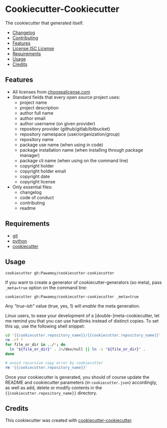 # Cookiecutter-Cookiecutter

<!-- badge list -->
The cookiecutter that generated itself.

<!-- logo -->

- [Changelog](CHANGELOG.md)
- [Contributing](CONTRIBUTING.md)
- [Features](#features)
- [License ISC License](LICENSE)
- [Requirements](#requirements)
- [Usage](#usage)
- [Credits](#credits)

## Features
- All licenses from [choosealicense.com](https://choosealicense.com/appendix/)
- Standard fields that every open source project uses:
  - project name
  - project description
  - author full name
  - author email
  - author username (on given provider)
  - repository provider (github/gitlab/bitbucket)
  - repository namespace (user/organization/group)
  - repository name
  - package use name (when using in code)
  - package installation name (when installing through package manager)
  - package cli name (when using on the command line)
  - copyright holder
  - copyright holder email
  - copyright date
  - copyright license
- Only essential files:
  - changelog
  - code of conduct
  - contributing
  - readme

## Requirements
- [git](https://git-scm.com/downloads)
- [python](https://www.python.org/downloads/)
- [cookiecutter](https://github.com/audreyr/cookiecutter)

## Usage
```shell-session
cookiecutter gh:Pawamoy/cookiecutter-cookiecutter
```

If you want to create a generator of cookiecutter-generators (so meta),
pass `_meta=true` option on the command line:

```shell-session
cookiecutter gh:Pawamoy/cookiecutter-cookiecutter _meta=true
```

Any *"true-ish"* value (true, yes, 1) will *enable* the meta generation.

Linux users, to ease your development of a [double-]meta-cookiecutter, let me
remind you that you can use hardlinks instead of distinct copies. To set this
up, use the following shell snippet:

```bash
cd '{{cookiecutter.repository_name}}/{{cookiecutter.repository_name}}'
rm -rf *
for file_or_dir in ../*; do
  ln "${file_or_dir}" . 2>/dev/null || ln -s "${file_or_dir}" .
done

# avoid recursive copy error by cookiecutter
rm '{{cookiecutter.repository_name}}'
```

Once your cookiecutter is generated, you should of course update the README
and cookiecutter parameters (in `cookiecutter.json`) accordingly, as well as
add, delete or modify contents in the `{{cookiecutter.repository_name}}`
directory.

## Credits
This cookiecutter was created with [cookiecutter-cookiecutter](https://github.com/Pawamoy/cookiecutter-cookiecutter).
